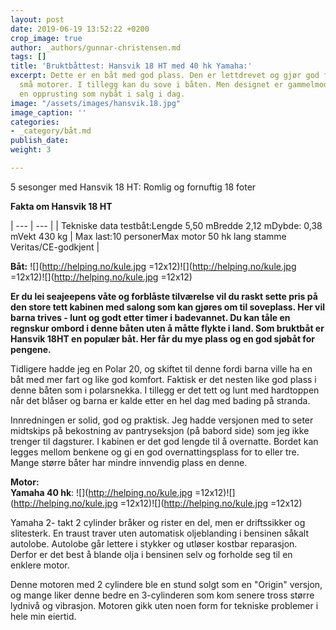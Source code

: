 ```yaml
---
layout: post
date: 2019-06-19 13:52:22 +0200
crop_image: true
author: _authors/gunnar-christensen.md
tags: []
title: 'Bruktbåttest: Hansvik 18 HT med 40 hk Yamaha:'
excerpt: Dette er en båt med god plass. Den er lettdrevet og gjør god fart med relativt
  små motorer. I tillegg kan du sove i båten. Men designet er gammelmodig og trenger
  en opprusting som nybåt i salg i dag.
image: "/assets/images/hansvik.18.jpg"
image_caption: ''
categories:
- _category/båt.md
publish_date: 
weight: 3

---
```

5 sesonger med Hansvik 18 HT: Romlig og fornuftig 18 foter

**Fakta om Hansvik 18 HT**

| --- | --- |
| Tekniske data testbåt:Lengde 5,50 mBredde 2,12 mDybde: 0,38 mVekt 430 kg | Max last:10 personerMax motor 50 hk lang stamme Veritas/CE-godkjent |

**Båt:** ![](http://helping.no/kule.jpg =12x12)![](http://helping.no/kule.jpg =12x12)![](http://helping.no/kule.jpg =12x12)

**Er du lei seajeepens våte og forblåste tilværelse vil du raskt sette pris på den store tett kabinen med salong som kan gjøres om til soveplass. Her vil barna trives - lunt og godt etter timer i badevannet. Du kan tåle en regnskur ombord i denne båten uten å måtte flykte i land. Som bruktbåt er Hansvik 18HT en populær båt. Her får du mye plass og en god sjøbåt for pengene.**

Tidligere hadde jeg en Polar 20, og skiftet til denne fordi barna ville ha en båt med mer fart og like god komfort. Faktisk er det nesten like god plass i denne båten som i polarsnekka. I tillegg er det tett og lunt med hardtoppen når det blåser og barna er kalde etter en hel dag med bading på stranda.

Innredningen er solid, god og praktisk. Jeg hadde versjonen med to seter midtskips på bekostning av pantryseksjon (på babord side) som jeg ikke trenger til dagsturer. I kabinen er det god lengde til å overnatte. Bordet kan legges mellom benkene og gi en god overnattingsplass for to eller tre. Mange større båter har mindre innvendig plass en denne.

**Motor:**  
**Yamaha 40 hk**: ![](http://helping.no/kule.jpg =12x12)![](http://helping.no/kule.jpg =12x12)![](http://helping.no/kule.jpg =12x12)

Yamaha 2- takt 2 cylinder bråker og rister en del, men er driftssikker og slitesterk. En traust traver uten automatisk oljeblanding i bensinen såkalt autolobe. Autolobe går lettere i stykker og utløser kostbar reparasjon. Derfor er det best å blande olja i bensinen selv og forholde seg til en enklere motor.

Denne motoren med 2 cylindere ble en stund solgt som en "Origin" versjon, og mange liker denne bedre en 3-cylinderen som kom senere tross større lydnivå og vibrasjon. Motoren gikk uten noen form for tekniske problemer i hele min eiertid.
